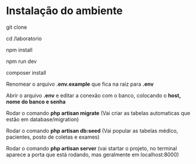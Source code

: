 
<h1>Instalação do ambiente</h1>
<p>git clone <url></p>
<p>cd /laboratorio</p>
<p>npm install</p>
<p>npm run dev</p>
<p>composer install</p>
<p>Renomear o arquivo <strong>.env.example</strong> que fica na raiz para <strong>.env</strong></p>
<p>Abrir o arquivo <strong>.env</strong> e editar a conexão com o banco, colocando o <strong>host, nome do banco e senha</strong></p>
<p>Rodar o comando <strong>php artisan migrate</strong> (Vai criar as tabelas automaticas que estão em database/migration)</p>
<p>Rodar o comando <strong>php artisan db:seed</strong> (Vai popular as tabelas médico, pacientes, posto de coletas e exames)</p>
<p>Rodar o comando <strong>php artisan server</strong> (vai startar o projeto, no terminal aparece a porta que está rodando, mas geralmente em localhost:8000)</p>
